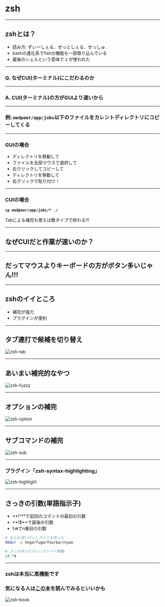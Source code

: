 # zsh

---

## zshとは？
- 読み方: ずぃーしぇる、ぜっとしぇる、ぜっしゅ
- bashの進化系でfishの機能も一部取り込んでいる
- 最後のシェルという意味で z が使われた

---

### Q. なぜCUI(ターミナル)にこだわるのか

---

### A. CUI(ターミナル)の方がGUIより速いから

---

### 例: `medpeer/app/jobs`以下のファイルをカレントディレクトリにコピーしてくる

---

### GUIの場合
- ディレクトリを移動して
- ファイルを全部マウスで選択して
- 右クリックしてコピーして
- ディレクトリを移動して
- 右クリックで貼り付け！

---

### CUIの場合
**`cp medpeer/app/jobs/* ./`**

Tabによる補完も使えば数タイプで終わる!!!

---

## なぜCUIだと作業が速いのか？

---

## だってマウスよりキーボードの方がボタン多いじゃん!!!

---

## zshのイイところ
- 補完が強力
- プラグインが便利

---

## タブ連打で候補を切り替え

![zsh-tab](/static/zsh-tab.gif)

---

## あいまい補完的なやつ

![zsh-fuzzy](/static/zsh-fuzzy.gif)

---

## オプションの補完

![zsh-option](/static/zsh-option.gif)

---

## サブコマンドの補完

![zsh-sub](/static/zsh-sub.gif)

---

### プラグイン「zsh-syntax-highlighting」

![zsh-highlight](/static/zsh-highlight.png)

---

## さっきの引数(単語指示子)

- **!^**で前回のコマンドの最初の引数
- **!$**で最後の引数
- **!:n**でn番目の引数

```sh
# なんか深いディレクトリを作った
mkdir -p hoge/fuga/foo/bar/nyan

# さっき作ったディレクトリへ移動
cd !$
```

---

### zshは本当に高機能です
### 気になる人は[この本](https://www.amazon.co.jp/zsh%E3%81%AE%E6%9C%AC-%E3%82%A8%E3%83%83%E3%82%BB%E3%83%B3%E3%82%B7%E3%83%A3%E3%83%AB%E3%82%BD%E3%83%95%E3%83%88%E3%82%A6%E3%82%A7%E3%82%A2%E3%82%AC%E3%82%A4%E3%83%89%E3%83%96%E3%83%83%E3%82%AF-%E5%BA%83%E7%80%AC-%E9%9B%84%E4%BA%8C/dp/4774138649)を読んでみるといいかも

![zsh-book](/static/zsh-book.jpg)
